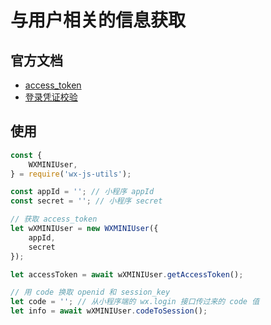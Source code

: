# 与用户相关的信息获取

## 官方文档
* [access_token](https://developers.weixin.qq.com/miniprogram/dev/api/token.html)
* [登录凭证校验](https://developers.weixin.qq.com/miniprogram/dev/api/api-login.html)

## 使用

```js
const {
    WXMINIUser,
} = require('wx-js-utils');

const appId = ''; // 小程序 appId
const secret = ''; // 小程序 secret

// 获取 access_token
let wXMINIUser = new WXMINIUser({
    appId,
    secret
});

let accessToken = await wXMINIUser.getAccessToken();

// 用 code 换取 openid 和 session_key
let code = ''; // 从小程序端的 wx.login 接口传过来的 code 值
let info = await wXMINIUser.codeToSession();
```